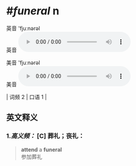 # ***\#funeral*** n
英音 'fjuːnərəl  
英音
<audio src="./media/funeral-B.aac" controls="controls"></audio>

美音 'fjuːnərəl  
美音
<audio src="./media/funeral.aac" controls="controls"></audio>



| 词频 2 | 口语 1 |  

英文释义
---
### 1.*高义频：* **[C] 葬礼；丧礼：**  

 > **attend** a **funeral**  
 > 参加葬礼    


